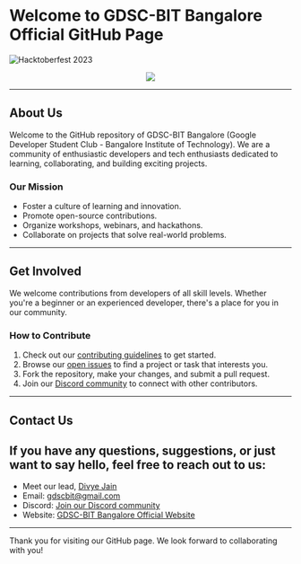 # Welcome to GDSC-BIT Bangalore Official GitHub Page

![Hacktoberfest 2023](https://questdb.io/img/blog/2023-10-03/hacktoberfest-2023.webp)

<div align="center">
<img src="https://komarev.com/ghpvc/?username=gdsc-bit&&style=flat-square" align="center" />
</div>  

---

## About Us

Welcome to the GitHub repository of GDSC-BIT Bangalore (Google Developer Student Club - Bangalore Institute of Technology). We are a community of enthusiastic developers and tech enthusiasts dedicated to learning, collaborating, and building exciting projects.

### Our Mission

- Foster a culture of learning and innovation.
- Promote open-source contributions.
- Organize workshops, webinars, and hackathons.
- Collaborate on projects that solve real-world problems.

---

## Get Involved

We welcome contributions from developers of all skill levels. Whether you're a beginner or an experienced developer, there's a place for you in our community.

### How to Contribute

1. Check out our [contributing guidelines](CONTRIBUTING.md) to get started.
2. Browse our [open issues](https://github.com/gdsc-bit/gdsc-bit/issues) to find a project or task that interests you.
3. Fork the repository, make your changes, and submit a pull request.
4. Join our [Discord community](https://discord.gg/hv79UqwxcA) to connect with other contributors.

---

## Contact Us

If you have any questions, suggestions, or just want to say hello, feel free to reach out to us:
---

- Meet our lead, [Divye Jain](https://github.com/divyej)
- Email: gdscbit@gmail.com
- Discord: [Join our Discord community](https://discord.gg/hv79UqwxcA)
- Website: [GDSC-BIT Bangalore Official Website](https://gdsc.community.dev/bangalore-institute-of-technology-bengaluru/)

---

Thank you for visiting our GitHub page. We look forward to collaborating with you!

  
 
